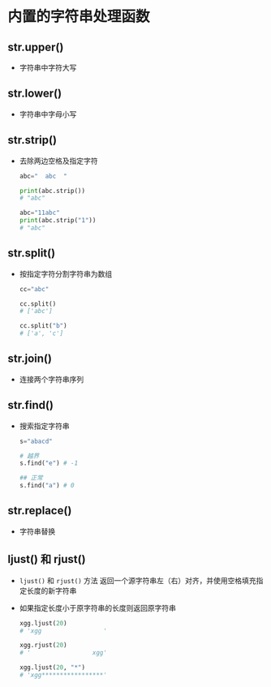 # 内置的字符串处理函数

## str.upper()

+ 字符串中字符大写

## str.lower()

+ 字符串中字母小写

## str.strip()

+ 去除两边空格及指定字符

  ```py
  abc="  abc  "

  print(abc.strip())
  # "abc"
  ```

  ```py
  abc="11abc"
  print(abc.strip("1"))
  # "abc"
  ```

## str.split()

+ 按指定字符分割字符串为数组

  ```py
  cc="abc"

  cc.split()
  # ['abc']

  cc.split("b")
  # ['a', 'c']
  ```

## str.join()

+ 连接两个字符串序列

## str.find()

+ 搜索指定字符串

  ```py
  s="abacd"

  # 越界
  s.find("e") # -1

  ## 正常
  s.find("a") # 0
  ```

## str.replace()

+ 字符串替换

## ljust() 和 rjust()

+ `ljust()` 和 `rjust()` 方法 返回一个源字符串左（右）对齐，并使用空格填充指定长度的新字符串
+ 如果指定长度小于原字符串的长度则返回原字符串

  ```py
  xgg.ljust(20)
  # 'xgg                 '

  xgg.rjust(20)
  # '                 xgg'

  xgg.ljust(20, "*")
  # 'xgg*****************'
  ```



